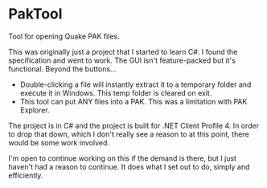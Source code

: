# PakTool
Tool for opening Quake PAK files.

This was originally just a project that I started to learn C#.  I found the specification and went to work.
The GUI isn't feature-packed but it's functional.  Beyond the buttons...

- Double-clicking a file will instantly extract it to a temporary folder and execute it in Windows.  This temp folder is cleared on exit.
- This tool can put ANY files into a PAK.  This was a limitation with PAK Explorer.

The project is in C# and the project is built for .NET Client Profile 4.  In order to drop that down, which I don't really see a reason to at this point, there would be some work involved.

I'm open to continue working on this if the demand is there, but I just haven't had a reason to continue.  It does what I set out to do, simply and efficiently.